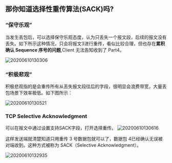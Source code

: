 ## 那你知道选择性重传算法(SACK)吗?

### “保守乐观”

当发生丢包后，可以选择保守乐观态度，认为只丢失一个报文段，后续的报文没有丢失。如下所示这种情况，只会将报文3进行重传，看似比较合理，但也存在**累积确认 Sequence 序号的问题**,Client 无法告知收到了 Part4。

![20200610130306]( https://supyyy-1259673491.cos.ap-beijing.myqcloud.com/2020/pictures20200610130306.png)


### “积极悲观”

积极悲观指的是会重传所有从丢失报文段往后的字段，很明显会浪费带宽，大量丢包场景下效率极低。如下图所示：

![20200610130521]( https://supyyy-1259673491.cos.ap-beijing.myqcloud.com/2020/pictures20200610130521.png)

### TCP Selective Acknowledgment

可以在报文中通过设置支持SACK字段，打开选择重传。
![20200610130616]( https://supyyy-1259673491.cos.ap-beijing.myqcloud.com/2020/pictures20200610130616.png)


这样发送端就清楚知道只用重传 3 号数据包就可以了，数据包 4已经确认无误被对端收到。这种方式被称为 SACK（Selective Acknowledgment）。

![20200610132935]( https://supyyy-1259673491.cos.ap-beijing.myqcloud.com/2020/pictures20200610132935.png)